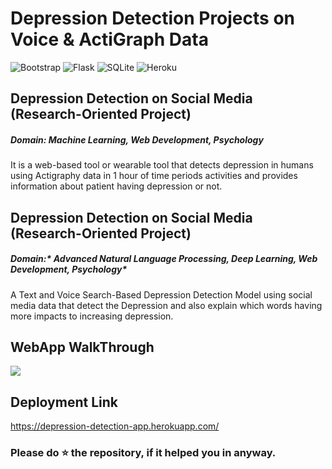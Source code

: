 # Depression Detection Projects on Voice & ActiGraph Data
![Bootstrap](https://img.shields.io/badge/Bootstrap-v4.5-blue) ![Flask](https://img.shields.io/badge/Falsk-v1.1.2-green) ![SQLite](https://img.shields.io/badge/SQLite-Latest-orange) ![Heroku](https://img.shields.io/badge/Heroku-Cloud%20Application%20Platform-blue)

## Depression Detection on Social Media (Research-Oriented Project)
##### Domain: *Machine Learning, Web Development, Psychology*

It is a web-based tool or wearable tool that detects depression in humans using Actigraphy data in 1 hour of time periods activities and provides information about patient having depression or not.

## Depression Detection on Social Media (Research-Oriented Project)
##### Domain:* Advanced Natural Language Processing, Deep Learning, Web Development, Psychology*

A Text and Voice Search-Based Depression Detection Model using social media data that detect the Depression and also explain which words having more impacts to increasing depression.

## WebApp WalkThrough
![](https://github.com/TechyNilesh/Depression_Detection_Projects_on_Voice_and_ActiGraph_data/blob/master/Dipression_Detection_Projects_Voice_smartwatch_data.gif?raw=true)

## Deployment  Link
https://depression-detection-app.herokuapp.com/

### Please do ⭐ the repository, if it helped you in anyway.

